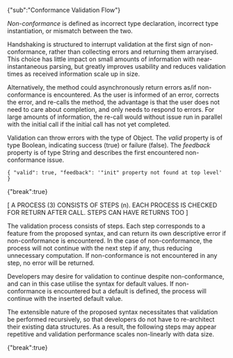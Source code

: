 {"sub":"Conformance Validation Flow"}

*Non-conformance* is defined as incorrect type declaration, incorrect type instantiation, or mismatch between the two.

Handshaking is structured to interrupt validation at the first sign of non-conformance, rather than collecting errors and returning them arraryised. This choice has little impact on small amounts of information with near-instantaneous parsing, but greatly improves usability and reduces validation times as received information scale up in size.

Alternatively, the method could asynchronously return errors as/if non-conformance is encountered. As the user is informed of an error, corrects the error, and re-calls the method, the advantage is that the user does not need to care about completion, and only needs to respond to errors. For large amounts of information, the re-call would without issue run in parallel with the initial call if the initial call has not yet completed.

Validation can throw errors with the type of Object. The *valid* property is of type Boolean, indicating success (true) or failure (false). The *feedback* property is of type String and describes the first encountered non-conformance issue.

```
{ "valid": true, "feedback": '"init" property not found at top level' }
```

{"break":true}

[ A PROCESS (3) CONSISTS OF STEPS (n). EACH PROCESS IS CHECKED FOR RETURN AFTER CALL. STEPS CAN HAVE RETURNS TOO ]

The validation process consists of steps. Each step corresponds to a feature from the proposed syntax, and can return its own descriptive error if non-conformance is encountered. In the case of non-conformance, the process will not continue with the next step if any, thus reducing unnecessary computation. If non-conformance is not encountered in any step, no error will be returned.

Developers may desire for validation to continue despite non-conformance, and can in this case utilise the syntax for default values. If non-conformance is encountered but a default is defined, the process will continue with the inserted default value.

The extensible nature of the proposed syntax necessitates that validation be performed recursively, so that developers do not have to re-architect their existing data structures. As a result, the following steps may appear repetitive and validation performance scales non-linearly with data size.

{"break":true}